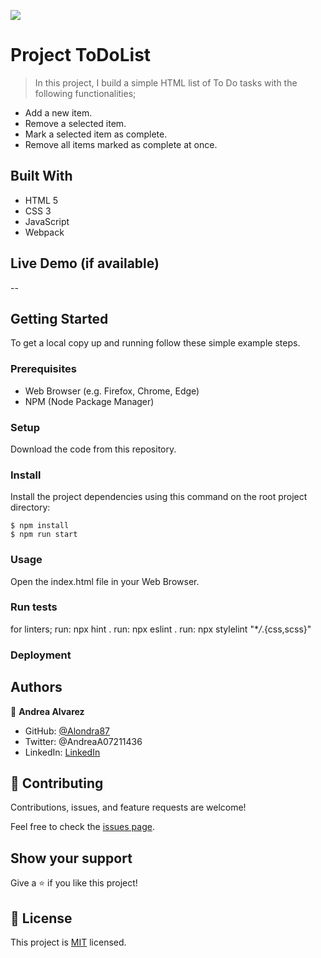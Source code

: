 ![](https://img.shields.io/badge/Microverse-blueviolet)

# Project ToDoList

> In this project, I build a simple HTML list of To Do tasks with the following functionalities;

- Add a new item.
- Remove a selected item.
- Mark a selected item as complete.
- Remove all items marked as complete at once.

## Built With

- HTML 5
- CSS 3
- JavaScript
- Webpack

## Live Demo (if available)

--

## Getting Started

To get a local copy up and running follow these simple example steps.

### Prerequisites

- Web Browser (e.g. Firefox, Chrome, Edge)
- NPM (Node Package Manager)

### Setup

Download the code from this repository.

### Install

Install the project dependencies using this command on the root project directory:

```console
$ npm install
$ npm run start
```

### Usage

Open the index.html file in your Web Browser.

### Run tests

for linters;
run: npx hint .
run: npx eslint .
run: npx stylelint "\*_/_.{css,scss}"

### Deployment

## Authors

👤 **Andrea Alvarez**

- GitHub: [@Alondra87](https://github.com/Alondra87)
- Twitter: @AndreaA07211436
- LinkedIn: [LinkedIn](https://www.linkedin.com/in/andrea-a-384903224/)

## 🤝 Contributing

Contributions, issues, and feature requests are welcome!

Feel free to check the [issues page](../../issues/).

## Show your support

Give a ⭐️ if you like this project!

## 📝 License

This project is [MIT](./MIT.md) licensed.
